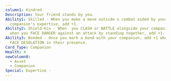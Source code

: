 ```yaml
---
column1: Kindred
Description: Your friend stands by you.
Ability1: Skilled - When you make a move outside o combat aided by your
  companion's expertise, add +1.
Ability2: Shield-Kin - When  you CLASH or BATTLE alongside your companion, or
  when you FACE DANGER against an attack by standing together, add +1.
Ability3: Bonded - Once you mark a bond with your companion, add +1 when  you
  FACE DESOLATION in their presence.
Card_Type: Companion
Health: 4
newColumn8:
  - Asset
  - Companion
Special: Expertise -
---
```

